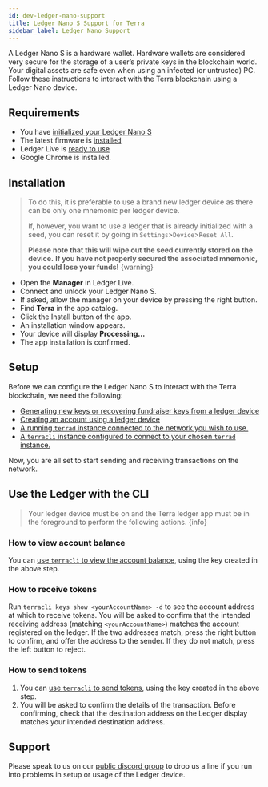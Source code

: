 ```yaml
---
id: dev-ledger-nano-support
title: Ledger Nano S Support for Terra
sidebar_label: Ledger Nano Support
---
```


A Ledger Nano S is a hardware wallet. Hardware wallets are considered very secure for the storage of a user’s private keys in the blockchain world. Your digital assets are safe even when using an infected (or untrusted) PC. Follow these instructions to interact with the Terra blockchain using a Ledger Nano device. 

## Requirements
- You have [initialized your Ledger Nano S](https://support.ledgerwallet.com/hc/en-us/articles/360000613793)
- The latest firmware is [installed](https://support.ledger.com/hc/en-us/articles/360002731113-Update-Ledger-Nano-S-firmware)
- Ledger Live is [ready to use](https://support.ledger.com/hc/en-us/articles/360006395233-Take-your-first-steps)
- Google Chrome is installed.

## Installation

> To do this, it is preferable to use a brand new ledger device as there can be only one mnemonic per ledger device.
>
> If, however, you want to use a ledger that is already initialized with a seed, you can reset it by going in `Settings`>`Device`>`Reset All`.
>
> **Please note that this will wipe out the seed currently stored on the device.**
> **If you have not properly secured the associated mnemonic, you could lose your funds!**
{warning}


- Open the **Manager** in Ledger Live.
- Connect and unlock your Ledger Nano S.
- If asked, allow the manager on your device by pressing the right button.
- Find **Terra** in the app catalog.
- Click the Install button of the app.
- An installation window appears.
- Your device will display **Processing…**
- The app installation is confirmed.

## Setup 

Before we can configure the Ledger Nano S to interact with the Terra blockchain, we need the following: 

- [Generating new keys or recovering fundraiser keys from a ledger device](node-users.md#on-a-ledger-device)
- [Creating an account using a ledger device](node-users.md#using-a-ledger-device)
- [A running `terrad` instance connected to the network you wish to use.](node-users.md#accessing-the-terra-network)
- [A `terracli` instance configured to connect to your chosen `terrad` instance.](node-users.md#setting-up-terracli)

Now, you are all set to start sending and receiving transactions on the network.

## Use the Ledger with the CLI

> Your ledger device must be on and the Terra ledger app must be in the foreground to perform the following actions. 
{info}

### How to view account balance

You can [use `terracli` to view the account balance](node-terracli.md#query-account-balance), using the key created in the above step. 

### How to receive tokens

Run `terracli keys show <yourAccountName> -d` to see the account address at which to receive tokens. You will be asked to confirm that the intended receiving address (matching `<yourAccountName>`) matches the account registered on the ledger. If the two addresses match, press the right button to confirm, and offer the address to the sender. If they do not match, press the left button to reject. 

### How to send tokens

1. You can [use `terracli` to send tokens](node-terracli.md#send-tokens), using the key created in the above step. 
2. You will be asked to confirm the details of the transaction. Before confirming, check that the destination address on the Ledger display matches your intended destination address. 

## Support

Please speak to us on our [public discord group](https://discord.gg/a4tqbt) to drop us a line if you run into problems in setup or usage of the Ledger device. 
